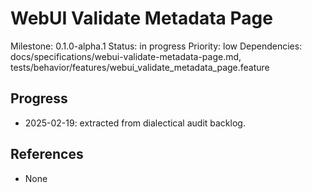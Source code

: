 # WebUI Validate Metadata Page
Milestone: 0.1.0-alpha.1
Status: in progress
Priority: low
Dependencies: docs/specifications/webui-validate-metadata-page.md, tests/behavior/features/webui_validate_metadata_page.feature

## Progress
- 2025-02-19: extracted from dialectical audit backlog.

## References
- None
